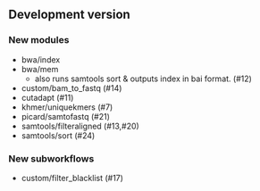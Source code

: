 ## Development version

### New modules

- bwa/index
- bwa/mem
  - also runs samtools sort & outputs index in bai format. (#12)
- custom/bam_to_fastq (#14)
- cutadapt (#11)
- khmer/uniquekmers (#7)
- picard/samtofastq (#21)
- samtools/filteraligned (#13,#20)
- samtools/sort (#24)

### New subworkflows

- custom/filter_blacklist (#17)
